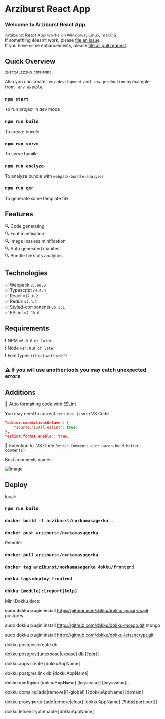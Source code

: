 # Arziburst React App

### Welcome to Arziburst React App.

Arziburst React App works on Windows, Linux, macOS.<br>
If something doesn’t work, please [file an issue](https://github.com/Arziburst/boilerplate/issues/new).<br>
If you have some enhancements, please [file an pull request](https://github.com/Arziburst/boilerplate/compare).<br>

## Quick Overview

```
INITIALIZING COMMANDS
```

Also you can create `.env.development` and `.env.production` by example from `.env.example`.

### `npm start`
To run project in dev mode

### `npm run build`
To create bundle

### `npm run serve`
To serve bundle

### `npm run analyze`
To analyze bundle with `webpack-bundle-analyzer`

### `npm run gen`
To generate some template file

## Features
🔍 Code generating<br>
🔍 Font minification<br>
🔍 Image lossless minification<br>
🔍 Auto generated manifest<br>
🔍 Bundle file stats analytics<br>

## Technologies
✅ Webpack `v5.60.0`<br>
✅ Typescript `v4.4.4`<br>
✅ React `v17.0.2`<br>
✅ Redux `v4.1.1`<br>
✅ Styled-components `v5.3.1`<br>
✅ ESLint `v7.18.0`<br>

## Requirements
❗️ NPM `v6.0.0 or later`<br>
❗️ Node `v14.0.0 of later`<br>
❗️ Font types `ttf`  `eot` `woff` `woff2`<br>

### ⚠️ If you will use another tools you may catch unexpected errors

## Additions
📍 Auto formatting code with ESLint

You may need to correct `settings.json` in VS Code
```json
"editor.codeActionsOnSave": {
    "source.fixAll.eslint": true,
},
"eslint.format.enable": true,
```

📍 Extention for VS Code `Better Comments (id: aaron-bond.better-comments)`

Best comments names:

![image](https://user-images.githubusercontent.com/53538417/139050274-e7f87f9e-7d8c-4b9c-8ac2-8f65837850c2.png)

## Deploy

local:
### `npm run build`
### `docker build -t arziburst/norkamasagerka .`

### `docker push arziburst/norkamasagerka`

Remote:
### `docker pull arziburst/norkamasagerka`
### `docker tag arziburst/norkamasagerka dokku/frontend`

### `dokku tags:deploy frontend`
### `dokku [module]:[report|help]`

Mini Dokku docs:

sudo dokku plugin:install https://github.com/dokku/dokku-postgres.git postgres

sudo dokku plugin:install https://github.com/dokku/dokku-mongo.git mongo

sudo dokku plugin:install https://github.com/dokku/dokku-letsencrypt.git

dokku postgres:create db

dokku postgres:[unexpose|expose] db [?port]

dokku apps:create [dokkuAppName]

dokku postgres:link db [dokkuAppName]

dokku config:set [dokkuAppName] [key=value] [key=value]...

dokku domains:[add|remove][?-global] [?dokkuAppName] [domain]

dokku proxy:ports-[add|remove|clear] [dokkuAppName] [?http:[port:port]]

dokku letsencrypt:enable [dokkuAppName]
